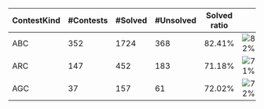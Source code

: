 | ContestKind | #Contests | #Solved | #Unsolved | Solved ratio | |
| - | - | - | - | - | - |
| ABC | 352 | 1724 | 368 | 82.41% | ![82%](https://progress-bar.xyz/82?title=Solved) |
| ARC | 147 | 452 | 183 | 71.18% | ![71%](https://progress-bar.xyz/71?title=Solved) |
| AGC | 37 | 157 | 61 | 72.02% | ![72%](https://progress-bar.xyz/72?title=Solved) |
